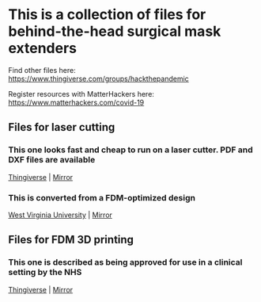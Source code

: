 # This is a collection of files for behind-the-head surgical mask extenders

Find other files here: https://www.thingiverse.com/groups/hackthepandemic

Register resources with MatterHackers here: https://www.matterhackers.com/covid-19

## Files for laser cutting

### This one looks fast and cheap to run on a laser cutter. PDF and DXF files are available
[Thingiverse](https://www.thingiverse.com/thing:4233344/files)
|
[Mirror](Comfy_by_Hwang)

### This is converted from a FDM-optimized design
[West Virginia University](https://wvutoday.wvu.edu/stories/2020/03/31/wvu-s-statler-college-develops-surgical-mask-extender-template-for-public-distribution)
|
[Mirror](WVU_Innovation_Hub_Files_for_surgical_mask_extender_production)

## Files for FDM 3D printing

### This one is described as being approved for use in a clinical setting by the NHS
[Thingiverse](https://www.thingiverse.com/thing:4249113/files)
|
[Mirror](Surgical_Mask_Strap_Remix_NIH.stl)

